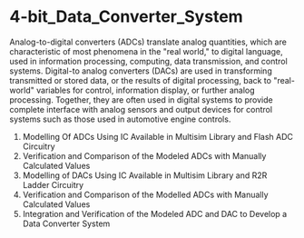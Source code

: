# 4-bit_Data_Converter_System
Analog-to-digital converters (ADCs) translate analog quantities, which are characteristic of most phenomena in the "real world," to digital language, used in information processing, computing, data transmission, and control systems. Digital-to analog converters (DACs) are used in transforming transmitted or stored data, or the results of digital processing, back to "real-world" variables for control, information display, or further analog processing. Together, they are often used in digital systems to provide complete interface with analog sensors and output devices for control systems such as those used in automotive engine controls.
1) Modelling Of ADCs Using IC Available in Multisim Library and Flash ADC Circuitry
2) Verification and Comparison of the Modeled ADCs with Manually Calculated Values
3) Modelling of DACs Using IC Available in Multisim Library and R2R Ladder Circuitry
4) Verification and Comparison of the Modelled ADCs with Manually Calculated Values
5) Integration and Verification of the Modeled ADC and DAC to Develop a Data Converter System
